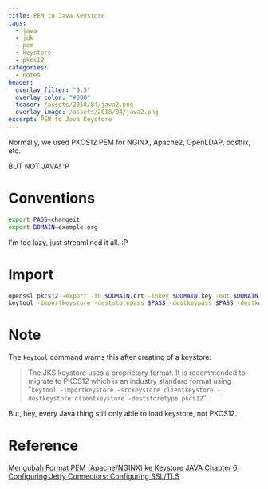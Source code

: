 ```yaml
---
title: PEM to Java Keystore
tags:
  - java
  - jdk
  - pem
  - keystore
  - pkcs12
categories:
  - notes
header:
  overlay_filter: "0.5"
  overlay_color: "#000"
  teaser: /assets/2018/04/java2.png
  overlay_image: /assets/2018/04/java2.png
excerpt: PEM to Java Keystore
---
```


Normally, we used PKCS12 PEM for NGINX, Apache2, OpenLDAP, postfix, etc.

BUT NOT JAVA! :P

# Conventions

```bash
export PASS=changeit
export DOMAIN=example.org
```

I'm too lazy, just streamlined it all. :P

# Import

```bash
openssl pkcs12 -export -in $DOMAIN.crt -inkey $DOMAIN.key -out $DOMAIN.p12 -name $DOMAIN -passout pass:$PASS
keytool -importkeystore -deststorepass $PASS -destkeypass $PASS -destkeystore $DOMAIN.keystore -srckeystore $DOMAIN.p12 -srcstoretype PKCS12 -srcstorepass $PASS -alias $DOMAIN
```

# Note

The `keytool` command warns this after creating of a keystore:
> The JKS keystore uses a proprietary format. It is recommended to migrate to PKCS12 which is an industry standard format using "`keytool -importkeystore -srckeystore clientkeystore -destkeystore clientkeystore -deststoretype pkcs12`".

But, hey, every Java thing still only able to load keystore, not PKCS12.

# Reference

[Mengubah Format PEM (Apache/NGINX) ke Keystore JAVA](https://staff.blog.ui.ac.id/jp/2015/10/23/mengubah-format-pem-apachenginx-ke-keystore-java/)
[Chapter 6. Configuring Jetty Connectors: Configuring SSL/TLS](http://www.eclipse.org/jetty/documentation/current/configuring-ssl.html)
